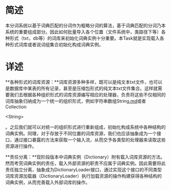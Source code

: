 # 简述 #

本分词系统以基于词典匹配的分词作为粗略分词的算法，基于词典匹配的分词乃本系统的重要组成部分。因此如何批量导入各个位置（文件系统中，类路径下等）各种形式（txt，db等）的词库来初始化词典实例十分重要。本Task就是实现载入各种形式词库或者说词组集合初始化构成词典实例。

# 详述 #

**各种形式的词库资源：**词库资源多种多样，既可以是纯文本txt文件，也可以是数据库中某表的所有记录，甚至是压缩包形式的纯文本txt文件集合。这样就需要我们去根据各种组织形式的词库资源编写相应的处理器，负责将这些不仅相同的词库抽象归纳成为一个统一的组织形式，例如字符串数组String[.md](.md)或者Collection

&lt;String&gt;

。之后我们就可以对统一的组织形式进行重新组成，初始化构成系统中各种结构的词典实例。同理，对于存放于不同位置的词库资源，我们也应该抽象成为一个接口，通过接口暴露的方法来获取一个输入流，从而交予各类型的处理器来读取这些资源进行操作。

**责任分离：**现阶段版本中词典实例（Dictionary）附有载入词库资源的方法。然而考究词典实例的责任，载入外部资源的职责不应属于词典实例。因此需要将此责任独立分离，抽象成为DictionaryLoader接口，通过实现这个接口的不同类型词库资源加载器（DictionaryLoader）执行加载资源的操作构建获得各种结构的词典实例，从而完善载入外部词库的操作。